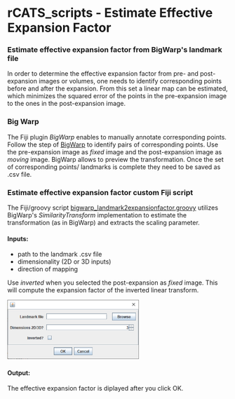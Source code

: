 # rCATS_scripts - Estimate Effective Expansion Factor
### Estimate effective expansion factor from BigWarp's landmark file
In order to determine the effective expansion factor from pre- and post-	expansion images or volumes, one needs to identify corresponding points before and after the expansion. From this set a linear map can be estimated, which minimizes the squared error of the points in the pre-expansion image to the ones in the post-expansion image.

### Big Warp
The Fiji plugin *BigWarp* enables to manually annotate corresponding points. Follow the step of [BigWarp](https://imagej.net/plugins/bigwarp) to identify pairs of corresponding points. Use the pre-expansion image as *fixed* image and the post-expansion image as *moving* image. BigWarp allows to preview the transformation. Once the set of corresponding points/ landmarks is complete they need to be saved as .csv file.

### Estimate effective expansion factor custom Fiji script
The Fiji/groovy script [bigwarp_landmark2expansionfactor.groovy](bigwarp_landmark2expansionfactor.groovy) utilizes BigWarp's *SimilarityTransform* implementation to estimate the transformation (as in BigWarp) and extracts the scaling parameter.

#### Inputs:
* path to the landmark .csv file
* dimensionality (2D or 3D inputs)
* direction of mapping

Use *inverted* when you selected the post-expansion as *fixed* image. This will compute the expansion factor of the inverted linear transform.

<img src="./img/gui_screenshot.png" width="300">

#### Output:

The effective expansion factor is diplayed after you click OK.





